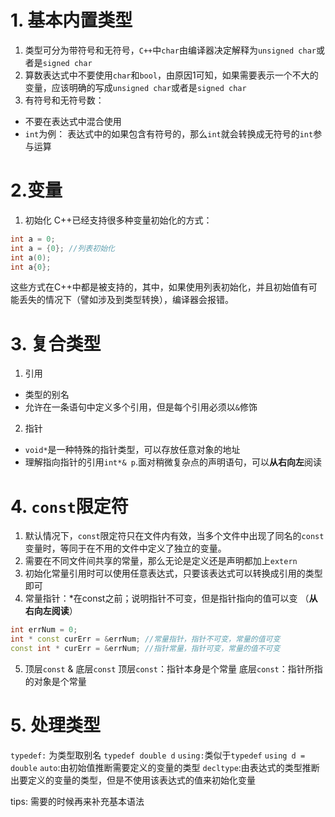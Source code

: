 # 1. 基本内置类型
1. 类型可分为带符号和无符号，`C++`中`char`由编译器决定解释为`unsigned char`或者是`signed char`
2. 算数表达式中不要使用`char`和`bool`，由原因1可知，如果需要表示一个不大的变量，应该明确的写成`unsigned char`或者是`signed char`
3. 有符号和无符号数：
  - 不要在表达式中混合使用
  - `int`为例： 表达式中的如果包含有符号的，那么`int`就会转换成无符号的`int`参与运算
# 2.变量
1. 初始化
  C++已经支持很多种变量初始化的方式：
  ```C++
  int a = 0;
  int a = {0}; //列表初始化
  int a(0);
  int a{0};
  ```
  这些方式在C++中都是被支持的，其中，如果使用列表初始化，并且初始值有可能丢失的情况下（譬如涉及到类型转换），编译器会报错。
# 3. 复合类型
1. 引用
- 类型的别名
- 允许在一条语句中定义多个引用，但是每个引用必须以`&`修饰

2. 指针
- `void*`是一种特殊的指针类型，可以存放任意对象的地址
- 理解指向指针的引用`int*& p`.面对稍微复杂点的声明语句，可以**从右向左**阅读
# 4. `const`限定符
1. 默认情况下，`const`限定符只在文件内有效，当多个文件中出现了同名的`const`变量时，等同于在不用的文件中定义了独立的变量。
2. 需要在不同文件间共享的常量，那么无论是定义还是声明都加上`extern`
3. 初始化常量引用时可以使用任意表达式，只要该表达式可以转换成引用的类型即可
4. 常量指针：*在const之前；说明指针不可变，但是指针指向的值可以变   （**从右向左阅读**）
```C++
int errNum = 0;
int * const curErr = &errNum; //常量指针，指针不可变，常量的值可变
const int * curErr = &errNum; //指针常量，指针可变，常量的值不可变
```
5. 顶层`const` & 底层`const`
顶层`const`：指针本身是个常量
底层`const`：指针所指的对象是个常量
# 5. 处理类型
`typedef:` 为类型取别名     `typedef double d`
`using:`类似于`typedef`     `using d = double`
`auto`:由初始值推断需要定义的变量的类型
`decltype`:由表达式的类型推断出要定义的变量的类型，但是不使用该表达式的值来初始化变量




tips: 需要的时候再来补充基本语法
